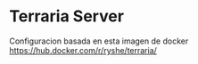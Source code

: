 # Terraria Server

Configuracion basada en esta imagen de docker https://hub.docker.com/r/ryshe/terraria/
